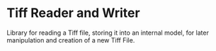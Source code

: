 # Tiff Reader and Writer
Library for reading a Tiff file, storing it into an internal model,
for later manipulation and creation of a new Tiff File.
